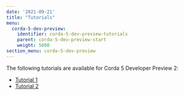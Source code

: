 ```yaml
---
date: '2021-09-21'
title: "Tutorials"
menu:
  corda-5-dev-preview:
    identifier: corda-5-dev-preview-tutorials
    parent: corda-5-dev-preview-start
    weight: 5000
section_menu: corda-5-dev-preview
---
```


The following tutorials are available for Corda 5 Developer Preview 2:
* [Tutorial 1](tutorial-one.html)
* [Tutorial 2](tutorial-two.html)
